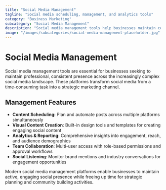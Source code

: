 ```yaml
---
title: "Social Media Management"
tagline: "Social media scheduling, management, and analytics tools"
category: "Business Marketing"
subcategory: "Social Media Management"
description: "Social media management tools help businesses maintain consistent presence across multiple social platforms through content scheduling, analytics, and engagement management. These platforms streamline social media workflows by enabling bulk content creation, automated posting, and comprehensive performance tracking. From small businesses managing a few accounts to agencies handling dozens of clients, these tools provide the efficiency and insights needed for effective social media marketing."
image: "/images/subcategories/social-media-management-placeholder.jpg"
---
```


# Social Media Management

Social media management tools are essential for businesses seeking to maintain professional, consistent presence across the increasingly complex social media landscape. These platforms transform social media from a time-consuming task into a strategic marketing channel.

## Management Features

- **Content Scheduling**: Plan and automate posts across multiple platforms simultaneously
- **Visual Content Creation**: Built-in design tools and templates for creating engaging social content
- **Analytics & Reporting**: Comprehensive insights into engagement, reach, and audience demographics
- **Team Collaboration**: Multi-user access with role-based permissions and approval workflows
- **Social Listening**: Monitor brand mentions and industry conversations for engagement opportunities

Modern social media management platforms enable businesses to maintain active, engaging social presence while freeing up time for strategic planning and community building activities.